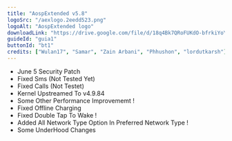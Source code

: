 ```yaml
---
title: "AospExtended v5.8"
logoSrc: "/aexlogo.2eedd523.png"
logoAlt: "AospExtended logo"
downloadLink: "https://drive.google.com/file/d/18q4Bk7QRoFUKdO-bfrkiYoYO7sMdEEPo/view"
guideId: "guia1"
buttonId: "bt1"
credits: ["Wulan17", "Samar", "Zain Arbani", "Phhushon", "lordutkarsh"]
---
```

- June 5 Security Patch
- Fixed Sms (Not Tested Yet)
- Fixed Calls (Not Testet)
- Kernel Upstreamed To v4.9.84
- Some Other Performance Improvememt !
- Fixed Offline Charging
- Fixed Double Tap To Wake !
- Added All Network Type Option In Preferred Network Type !
- Some UnderHood Changes